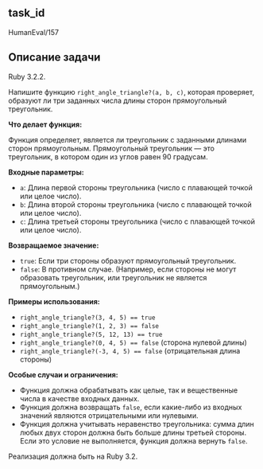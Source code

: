 ## task_id
HumanEval/157

## Описание задачи
Ruby 3.2.2.

Напишите функцию `right_angle_triangle?(a, b, c)`, которая проверяет, образуют ли три заданных числа длины сторон прямоугольный треугольник.

**Что делает функция:**

Функция определяет, является ли треугольник с заданными длинами сторон прямоугольным.  Прямоугольный треугольник — это треугольник, в котором один из углов равен 90 градусам.

**Входные параметры:**

* `a`: Длина первой стороны треугольника (число с плавающей точкой или целое число).
* `b`: Длина второй стороны треугольника (число с плавающей точкой или целое число).
* `c`: Длина третьей стороны треугольника (число с плавающей точкой или целое число).

**Возвращаемое значение:**

* `true`: Если три стороны образуют прямоугольный треугольник.
* `false`: В противном случае.  (Например, если стороны не могут образовать треугольник, или треугольник не является прямоугольным.)


**Примеры использования:**

* `right_angle_triangle?(3, 4, 5) == true`
* `right_angle_triangle?(1, 2, 3) == false`
* `right_angle_triangle?(5, 12, 13) == true`
* `right_angle_triangle?(0, 4, 5) == false`  (сторона нулевой длины)
* `right_angle_triangle?(-3, 4, 5) == false` (отрицательная длина стороны)


**Особые случаи и ограничения:**

* Функция должна обрабатывать как целые, так и вещественные числа в качестве входных данных.
* Функция должна возвращать `false`, если какие-либо из входных значений являются отрицательными или нулевыми.
* Функция должна учитывать неравенство треугольника: сумма длин любых двух сторон должна быть больше длины третьей стороны.  Если это условие не выполняется, функция должна вернуть `false`.


Реализация должна быть на Ruby 3.2.

